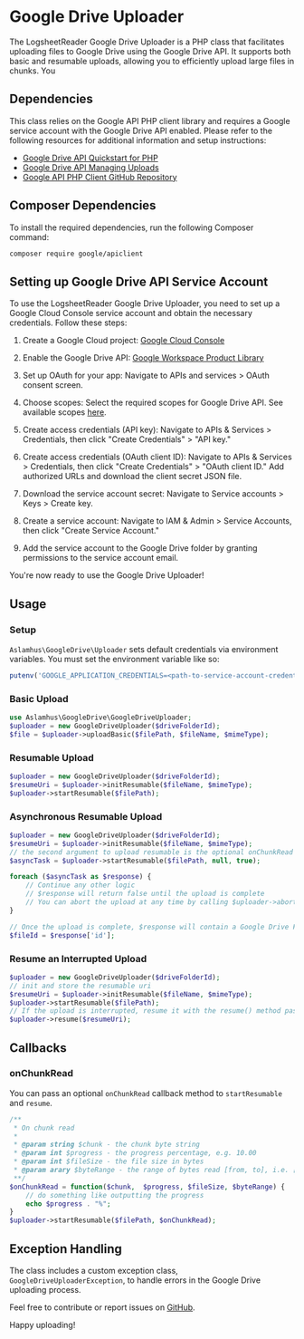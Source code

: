 # Google Drive Uploader

The LogsheetReader Google Drive Uploader is a PHP class that facilitates uploading files to Google Drive using the Google Drive API. It supports both basic and resumable uploads, allowing you to efficiently upload large files in chunks. You

## Dependencies

This class relies on the Google API PHP client library and requires a Google service account with the Google Drive API enabled. Please refer to the following resources for additional information and setup instructions:

- [Google Drive API Quickstart for PHP](https://developers.google.com/drive/api/v3/quickstart/php)
- [Google Drive API Managing Uploads](https://developers.google.com/drive/api/v3/manage-uploads)
- [Google API PHP Client GitHub Repository](https://github.com/googleapis/google-api-php-client/blob/main/examples/large-file-upload.php)

## Composer Dependencies

To install the required dependencies, run the following Composer command:

```bash
composer require google/apiclient
```

## Setting up Google Drive API Service Account

To use the LogsheetReader Google Drive Uploader, you need to set up a Google Cloud Console service account and obtain the necessary credentials. Follow these steps:

1. Create a Google Cloud project: [Google Cloud Console](https://console.cloud.google.com/projectcreate)
2. Enable the Google Drive API: [Google Workspace Product Library](https://console.cloud.google.com/marketplace/product/google/drive.googleapis.com)
3. Set up OAuth for your app: Navigate to APIs and services > OAuth consent screen.
4. Choose scopes: Select the required scopes for Google Drive API. See available scopes [here](https://developers.google.com/drive/api/guides/api-specific-auth).
5. Create access credentials (API key): Navigate to APIs & Services > Credentials, then click "Create Credentials" > "API key."
6. Create access credentials (OAuth client ID): Navigate to APIs & Services > Credentials, then click "Create Credentials" > "OAuth client ID." Add authorized URLs and download the client secret JSON file.
7. Download the service account secret: Navigate to Service accounts > Keys > Create key.

8. Create a service account: Navigate to IAM & Admin > Service Accounts, then click "Create Service Account."
9. Add the service account to the Google Drive folder by granting permissions to the service account email.

You're now ready to use the Google Drive Uploader!

## Usage

### Setup

`Aslamhus\GoogleDrive\Uploader` sets default credentials via environment variables. You must set the environment variable like so:

```php
putenv('GOOGLE_APPLICATION_CREDENTIALS=<path-to-service-account-credentials-json-file>');
```

### Basic Upload

```php
use Aslamhus\GoogleDrive\GoogleDriveUploader;
$uploader = new GoogleDriveUploader($driveFolderId);
$file = $uploader->uploadBasic($filePath, $fileName, $mimeType);
```

### Resumable Upload

```php
$uploader = new GoogleDriveUploader($driveFolderId);
$resumeUri = $uploader->initResumable($fileName, $mimeType);
$uploader->startResumable($filePath);
```

### Asynchronous Resumable Upload

```php
$uploader = new GoogleDriveUploader($driveFolderId);
$resumeUri = $uploader->initResumable($fileName, $mimeType);
// the second argument to upload resumable is the optional onChunkRead callback
$asyncTask = $uploader->startResumable($filePath, null, true);

foreach ($asyncTask as $response) {
    // Continue any other logic
    // $response will return false until the upload is complete
    // You can abort the upload at any time by calling $uploader->abort()
}

// Once the upload is complete, $response will contain a Google Drive File object
$fileId = $response['id'];
```

### Resume an Interrupted Upload

```php
$uploader = new GoogleDriveUploader($driveFolderId);
// init and store the resumable uri
$resumeUri = $uploader->initResumable($fileName, $mimeType);
$uploader->startResumable($filePath);
// If the upload is interrupted, resume it with the resume() method passing the resumeUri argument
$uploader->resume($resumeUri);
```

## Callbacks

### onChunkRead

You can pass an optional `onChunkRead` callback method to `startResumable` and `resume`.

```php
/**
 * On chunk read
 *
 * @param string $chunk - the chunk byte string
 * @param int $progress - the progress percentage, e.g. 10.00
 * @param int $fileSize - the file size in bytes
 * @param arary $byteRange - the range of bytes read [from, to], i.e. [0, 256000]
 **/
$onChunkRead = function($chunk,  $progress, $fileSize, $byteRange) {
    // do something like outputting the progress
    echo $progress . "%";
}
$uploader->startResumable($filePath, $onChunkRead);
```

## Exception Handling

The class includes a custom exception class, `GoogleDriveUploaderException`, to handle errors in the Google Drive uploading process.

Feel free to contribute or report issues on [GitHub](https://github.com/aslamhus/GoogleDriveUploader).

Happy uploading!
